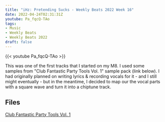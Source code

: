 ```yaml
---
title: "iHz: Pretending Sucks - Weekly Beats 2022 Week 16"
date: 2022-04-24T02:31:31Z
youtube: Pa_fqcQ-TAo
tags:
- Music
- Weekly Beats
- Weekly Beats 2022
draft: false
---
```


{{< youtube Pa_fqcQ-TAo >}}

This was one of the first tracks that I started on my M8. I used some samples from "Club Fantastic Party Tools Vol. 1" sample pack (link below). I had originally planned on writing lyrics & recording vocals for it - and I still might eventually - but in the meantime, I decided to map our the vocal parts with a square wave and turn it into a chiptune track.

## Files
[Club Fantastic Party Tools Vol. 1](https://wiki.clubfantastic.dance/en/partytools)
